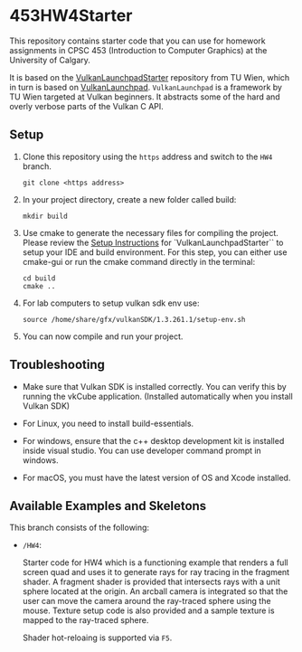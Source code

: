 # 453HW4Starter

This repository contains starter code that you can use for homework assignments in CPSC 453 (Introduction to Computer Graphics) at the University of Calgary.

It is based on the [VulkanLaunchpadStarter](https://github.com/cg-tuwien/VulkanLaunchpadStarter) repository from TU Wien, which in turn is based on [VulkanLaunchpad](https://github.com/cg-tuwien/VulkanLaunchpad). `VulkanLaunchpad` is a framework by TU Wien targeted at Vulkan beginners. It abstracts some of the hard and overly verbose parts of the Vulkan C API.

## Setup

1. Clone this repository using the ```https``` address and switch to the `HW4` branch. 
    ```
    git clone <https address>
    ```
2. In your project directory, create a new folder called build:
    ```
    mkdir build
    ```
3. Use cmake to generate the necessary files for compiling the project. Please review the [Setup Instructions](https://github.com/cg-tuwien/VulkanLaunchpad#setup-instructions) for `VulkanLaunchpadStarter`` to setup your IDE and build environment. For this step, you can either use cmake-gui or run the cmake command directly in the terminal:
    ```
    cd build
    cmake ..
    ```
4. For lab computers to setup vulkan sdk env use:
    ```
    source /home/share/gfx/vulkanSDK/1.3.261.1/setup-env.sh
    ```
5. You can now compile and run your project.

## Troubleshooting

- Make sure that Vulkan SDK is installed correctly. You can verify this by running the vkCube application. (Installed automatically when you install Vulkan SDK)

- For Linux, you need to install build-essentials.

- For windows, ensure that the c++ desktop development kit is installed inside visual studio. You can use developer command prompt in windows.

- For macOS, you must have the latest version of OS and Xcode installed.

## Available Examples and Skeletons

This branch consists of the following:
- `/HW4`:

  Starter code for HW4 which is a functioning example that 
  renders a full screen quad and uses it to generate rays for 
  ray tracing in the fragment shader. A fragment shader is provided that intersects rays with a unit sphere located at the origin. An arcball camera is integrated so that the user can move the camera around the ray-traced sphere using the mouse. Texture setup code is also provided and a sample texture is mapped to the ray-traced sphere.

  Shader hot-reloaing is supported via `F5`.
  